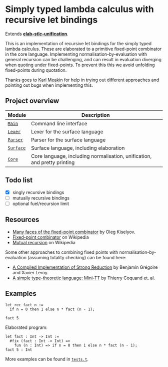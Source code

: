 # Simply typed lambda calculus with recursive let bindings

Extends [**elab-stlc-unification**](../elab-stlc-unification).

This is an implementation of recursive let bindings for the simply typed lambda
calculus. These are elaborated to a primitive fixed-point combinator in the core
language. Implementing normalisation-by-evaluation with general recursion can be
challenging, and can result in evaluation diverging when quoting under
fixed-points. To prevent this this we avoid unfolding fixed-points during
quotation.

Thanks goes to [Karl Meakin](https://github.com/Kmeakin) for help in trying out
different approaches and pointing out bugs when implementing this.

## Project overview

| Module        | Description                             |
| ------------- | --------------------------------------- |
| [`Main`]      | Command line interface                  |
| [`Lexer`]     | Lexer for the surface language          |
| [`Parser`]    | Parser for the surface language         |
| [`Surface`]   | Surface language, including elaboration |
| [`Core`]      | Core language, including normalisation, unification, and pretty printing |

[`Main`]: ./Main.ml
[`Lexer`]: ./Lexer.mll
[`Parser`]: ./Parser.mly
[`Surface`]: ./Surface.ml
[`Core`]: ./Core.ml

## Todo list

- [x] singly recursive bindings
- [ ] mutually recursive bindings
- [ ] optional fuel/recursion limit

## Resources

- [Many faces of the fixed-point combinator](https://okmij.org/ftp/Computation/fixed-point-combinators.html)
  by Oleg Kiselyov.
- [Fixed-point combinator](https://en.wikipedia.org/wiki/Fixed-point_combinator) on Wikipedia
- [Mutual recursion](https://en.wikipedia.org/wiki/Mutual_recursion) on Wikipedia

Some other approaches to combining fixed points with normalisation-by-evaluation
(assuming totality checking) can be found here:

- [A Compiled Implementation of Strong Reduction](https://xavierleroy.org/publi/strong-reduction.pdf)
  by Benjamin Grégoire and Xavier Leroy.
- [A simple type-theoretic language: Mini-TT](https://web.archive.org/web/20220208175952/https://www.cse.chalmers.se/~bengt/papers/GKminiTT.pdf)
  by Thierry Coquand et. al.

## Examples

<!-- $MDX file=examples/readme.txt -->
```
let rec fact n :=
  if n = 0 then 1 else n * fact (n - 1);

fact 5
```

Elaborated program:

<!-- $MDX file=examples/readme.stdout -->
```
let fact : Int -> Int :=
  #fix (fact : Int -> Int) =>
    fun (n : Int) => if n = 0 then 1 else n * fact (n - 1);
fact 5 : Int
```

More examples can be found in [`tests.t`](tests.t).
